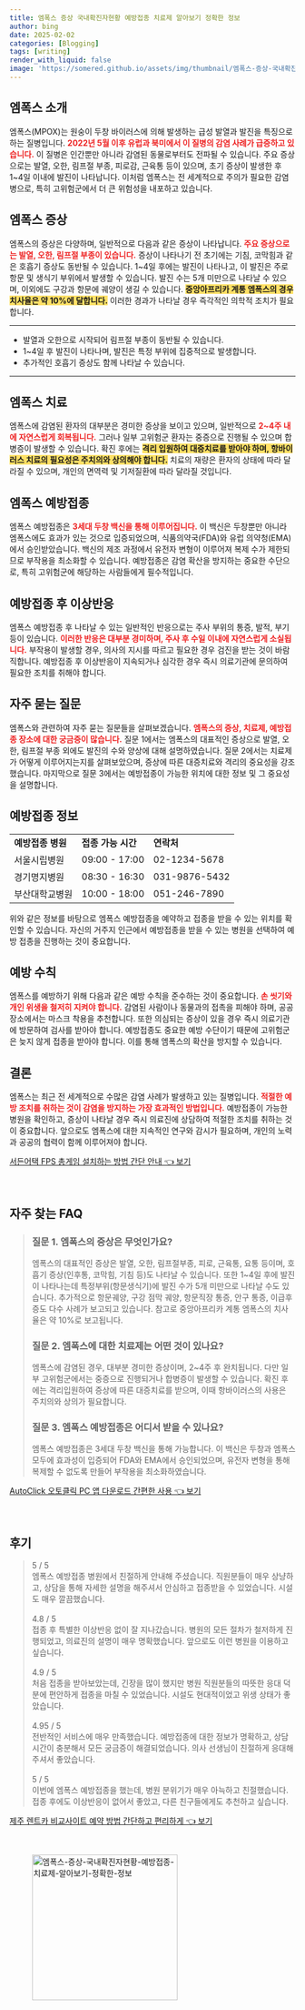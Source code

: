 ```yaml
---
title: 엠폭스 증상 국내확진자현황 예방접종 치료제 알아보기 정확한 정보
author: bing
date: 2025-02-02
categories: [Blogging]
tags: [writing]
render_with_liquid: false
image: 'https://somered.github.io/assets/img/thumbnail/엠폭스-증상-국내확진자현황-예방접종-치료제-알아보기-정확한-정보.webp'
---
```



<h2 id='엠폭스 소개'>엠폭스 소개</h2>

<p>엠폭스(MPOX)는 원숭이 두창 바이러스에 의해 발생하는 급성 발열과 발진을 특징으로 하는 질병입니다. <b><span style="color: #ee2323;">2022년 5월 이후 유럽과 북미에서 이 질병의 감염 사례가 급증하고 있습니다.</span></b> 이 질병은 인간뿐만 아니라 감염된 동물로부터도 전파될 수 있습니다. 주요 증상으로는 발열, 오한, 림프절 부종, 피로감, 근육통 등이 있으며, 초기 증상이 발생한 후 1~4일 이내에 발진이 나타납니다. 이처럼 엠폭스는 전 세계적으로 주의가 필요한 감염병으로, 특히 고위험군에서 더 큰 위험성을 내포하고 있습니다.</p>

<h2 id='엠폭스 증상'>엠폭스 증상</h2>

<p>엠폭스의 증상은 다양하며, 일반적으로 다음과 같은 증상이 나타납니다. <b><span style="color: #ee2323;">주요 증상으로는 발열, 오한, 림프절 부종이 있습니다.</span></b> 증상이 나타나기 전 초기에는 기침, 코막힘과 같은 호흡기 증상도 동반될 수 있습니다. 1~4일 후에는 발진이 나타나고, 이 발진은 주로 항문 및 생식기 부위에서 발생할 수 있습니다. 발진 수는 5개 미만으로 나타날 수 있으며, 이외에도 구강과 항문에 궤양이 생길 수 있습니다. <b><span style="background-color: #ffe066;">중앙아프리카 계통 엠폭스의 경우 치사율은 약 10%에 달합니다.</span></b> 이러한 경과가 나타날 경우 즉각적인 의학적 조치가 필요합니다.</p>

<hr />

<ul>
    <li>발열과 오한으로 시작되어 림프절 부종이 동반될 수 있습니다.</li>
    <li>1~4일 후 발진이 나타나며, 발진은 특정 부위에 집중적으로 발생합니다.</li>
    <li>추가적인 호흡기 증상도 함께 나타날 수 있습니다.</li>
</ul>

<hr />

<h2 id='엠폭스 치료'>엠폭스 치료</h2>

<p>엠폭스에 감염된 환자의 대부분은 경미한 증상을 보이고 있으며, 일반적으로 <b><span style="color: #ee2323;">2~4주 내에 자연스럽게 회복됩니다.</span></b> 그러나 일부 고위험군 환자는 중증으로 진행될 수 있으며 합병증이 발생할 수 있습니다. 확진 후에는 <b><span style="background-color: #ffe066;">격리 입원하여 대증치료를 받아야 하며, 항바이러스 치료의 필요성은 주치의와 상의해야 합니다.</span></b> 치료의 재량은 환자의 상태에 따라 달라질 수 있으며, 개인의 면역력 및 기저질환에 따라 달라질 것입니다.</p>

<h2 id='엠폭스 예방접종'>엠폭스 예방접종</h2>

<p>엠폭스 예방접종은 <b><span style="color: #ee2323;">3세대 두창 백신을 통해 이루어집니다.</span></b> 이 백신은 두창뿐만 아니라 엠폭스에도 효과가 있는 것으로 입증되었으며, 식품의약국(FDA)와 유럽 의약청(EMA)에서 승인받았습니다. 백신의 제조 과정에서 유전자 변형이 이루어져 복제 수가 제한되므로 부작용을 최소화할 수 있습니다. 예방접종은 감염 확산을 방지하는 중요한 수단으로, 특히 고위험군에 해당하는 사람들에게 필수적입니다.</p>

<h2 id='예방접종 후 이상반응'>예방접종 후 이상반응</h2>

<p>엠폭스 예방접종 후 나타날 수 있는 일반적인 반응으로는 주사 부위의 통증, 발적, 부기 등이 있습니다. <b><span style="color: #ee2323;">이러한 반응은 대부분 경미하며, 주사 후 수일 이내에 자연스럽게 소실됩니다.</span></b> 부작용이 발생할 경우, 의사의 지시를 따르고 필요한 경우 검진을 받는 것이 바람직합니다. 예방접종 후 이상반응이 지속되거나 심각한 경우 즉시 의료기관에 문의하여 필요한 조치를 취해야 합니다.</p>

<h2 id='자주 묻는 질문'>자주 묻는 질문</h2>

<p>엠폭스와 관련하여 자주 묻는 질문들을 살펴보겠습니다. <b><span style="color: #ee2323;">엠폭스의 증상, 치료제, 예방접종 장소에 대한 궁금증이 많습니다.</span></b> 질문 1에서는 엠폭스의 대표적인 증상으로 발열, 오한, 림프절 부종 외에도 발진의 수와 양상에 대해 설명하였습니다. 질문 2에서는 치료제가 어떻게 이루어지는지를 살펴보았으며, 증상에 따른 대증치료와 격리의 중요성을 강조했습니다. 마지막으로 질문 3에서는 예방접종이 가능한 위치에 대한 정보 및 그 중요성을 설명합니다.</p>

<h2 id='예방접종 정보'>예방접종 정보</h2>

<table>
    <tr>
        <td><b>예방접종 병원</b></td>
        <td><b>접종 가능 시간</b></td>
        <td><b>연락처</b></td>
    </tr>
    <tr>
        <td>서울시립병원</td>
        <td>09:00 - 17:00</td>
        <td>02-1234-5678</td>
    </tr>
    <tr>
        <td>경기명지병원</td>
        <td>08:30 - 16:30</td>
        <td>031-9876-5432</td>
    </tr>
    <tr>
        <td>부산대학교병원</td>
        <td>10:00 - 18:00</td>
        <td>051-246-7890</td>
    </tr>
</table>

<p>위와 같은 정보를 바탕으로 엠폭스 예방접종을 예약하고 접종을 받을 수 있는 위치를 확인할 수 있습니다. 자신의 거주지 인근에서 예방접종을 받을 수 있는 병원을 선택하여 예방 접종을 진행하는 것이 중요합니다.</p>

<h2 id='예방 수칙'>예방 수칙</h2>

<p>엠폭스를 예방하기 위해 다음과 같은 예방 수칙을 준수하는 것이 중요합니다. <b><span style="color: #ee2323;">손 씻기와 개인 위생을 철저히 지켜야 합니다.</span></b> 감염된 사람이나 동물과의 접촉을 피해야 하며, 공공장소에서는 마스크 착용을 추천합니다. 또한 의심되는 증상이 있을 경우 즉시 의료기관에 방문하여 검사를 받아야 합니다. 예방접종도 중요한 예방 수단이기 때문에 고위험군은 늦지 않게 접종을 받아야 합니다. 이를 통해 엠폭스의 확산을 방지할 수 있습니다.</p>

<h2 id='결론'>결론</h2>

<p>엠폭스는 최근 전 세계적으로 수많은 감염 사례가 발생하고 있는 질병입니다. <b><span style="color: #ee2323;">적절한 예방 조치를 취하는 것이 감염을 방지하는 가장 효과적인 방법입니다.</span></b> 예방접종이 가능한 병원을 확인하고, 증상이 나타날 경우 즉시 의료진에 상담하여 적절한 조치를 취하는 것이 중요합니다. 앞으로도 엠폭스에 대한 지속적인 연구와 감시가 필요하며, 개인의 노력과 공공의 협력이 함께 이루어져야 합니다.</p>


<p><a class="click-button" title="서든어택 FPS 총게임 설치하는 방법 간단 안내" href="https://somered.github.io/posts/%EC%84%9C%EB%93%A0%EC%96%B4%ED%83%9D-FPS-%EC%B4%9D%EA%B2%8C%EC%9E%84-%EC%84%A4%EC%B9%98%ED%95%98%EB%8A%94-%EB%B0%A9%EB%B2%95-%EA%B0%84%EB%8B%A8-%EC%95%88%EB%82%B4/" rel="dofollow">서든어택 FPS 총게임 설치하는 방법 간단 안내 👈 보기</a></p><br>
<h2 id='자주_찾는_FAQ'>자주 찾는 FAQ</h2>
<div itemscope="" itemtype="https://schema.org/FAQPage"> 
<blockquote> 
<div itemscope="" itemprop="mainEntity" itemtype="https://schema.org/Question"> 
<h3 itemprop="name">질문 1. 엠폭스의 증상은 무엇인가요?</h3> 
<div itemscope="" itemprop="acceptedAnswer" itemtype="https://schema.org/Answer"> 
<span itemprop="text"> 
<p>엠폭스의 대표적인 증상은 발열, 오한, 림프절부종, 피로, 근육통, 요통 등이며, 호흡기 증상(인후통, 코막힘, 기침 등)도 나타날 수 있습니다. 또한 1~4일 후에 발진이 나타나는데 특정부위(항문생식기)에 발진 수가 5개 미만으로 나타날 수도 있습니다. 추가적으로 항문궤양, 구강 점막 궤양, 항문직장 통증, 안구 통증, 이급후증도 다수 사례가 보고되고 있습니다. 참고로 중앙아프리카 계통 엠폭스의 치사율은 약 10%로 보고됩니다.</p> 
</span> 
</div> 
</div> 

<div itemscope="" itemprop="mainEntity" itemtype="https://schema.org/Question"> 
<h3 itemprop="name">질문 2. 엠폭스에 대한 치료제는 어떤 것이 있나요?</h3> 
<div itemscope="" itemprop="acceptedAnswer" itemtype="https://schema.org/Answer"> 
<span itemprop="text"> 
<p>엠폭스에 감염된 경우, 대부분 경미한 증상이며, 2~4주 후 완치됩니다. 다만 일부 고위험군에서는 중증으로 진행되거나 합병증이 발생할 수 있습니다. 확진 후에는 격리입원하여 증상에 따른 대증치료를 받으며, 이때 항바이러스의 사용은 주치의와 상의가 필요합니다.</p> 
</span> 
</div> 
</div> 

<div itemscope="" itemprop="mainEntity" itemtype="https://schema.org/Question"> 
<h3 itemprop="name">질문 3. 엠폭스 예방접종은 어디서 받을 수 있나요?</h3> 
<div itemscope="" itemprop="acceptedAnswer" itemtype="https://schema.org/Answer"> 
<span itemprop="text"> 
<p>엠폭스 예방접종은 3세대 두창 백신을 통해 가능합니다. 이 백신은 두창과 엠폭스 모두에 효과성이 입증되어 FDA와 EMA에서 승인되었으며, 유전자 변형을 통해 복제할 수 없도록 만들어 부작용을 최소화하였습니다.</p> 
</span> 
</div> 
</div> 
</blockquote> 
</div>
<p><a class="click-button" title="AutoClick 오토클릭 PC 앱 다운로드 간편한 사용" href="https://somered.github.io/posts/AutoClick-%EC%98%A4%ED%86%A0%ED%81%B4%EB%A6%AD-PC-%EC%95%B1-%EB%8B%A4%EC%9A%B4%EB%A1%9C%EB%93%9C-%EA%B0%84%ED%8E%B8%ED%95%9C-%EC%82%AC%EC%9A%A9/" rel="dofollow">AutoClick 오토클릭 PC 앱 다운로드 간편한 사용 👈 보기</a></p><br>
<h2 id='후기'>후기</h2>
<div itemscope itemtype="https://schema.org/Product">
  <blockquote>
  <div itemprop="review" itemscope itemtype="https://schema.org/Review">
      <div itemprop="reviewRating" itemscope itemtype="https://schema.org/Rating"> <span itemprop="ratingValue">5</span> / <span itemprop="bestRating">5</span> </div>
      <span itemprop="reviewBody">엠폭스 예방접종 병원에서 친절하게 안내해 주셨습니다. 직원분들이 매우 상냥하고, 상담을 통해 자세한 설명을 해주셔서 안심하고 접종받을 수 있었습니다. 시설도 매우 깔끔했습니다.</span>
  </div>
  <br>
  <div itemprop="review" itemscope itemtype="https://schema.org/Review">
      <div itemprop="reviewRating" itemscope itemtype="https://schema.org/Rating"> <span itemprop="ratingValue">4.8</span> / <span itemprop="bestRating">5</span> </div>
      <span itemprop="reviewBody">접종 후 특별한 이상반응 없이 잘 지나갔습니다. 병원의 모든 절차가 철저하게 진행되었고, 의료진의 설명이 매우 명확했습니다. 앞으로도 이런 병원을 이용하고 싶습니다.</span>
  </div>
  <br>
  <div itemprop="review" itemscope itemtype="https://schema.org/Review">
      <div itemprop="reviewRating" itemscope itemtype="https://schema.org/Rating"> <span itemprop="ratingValue">4.9</span> / <span itemprop="bestRating">5</span> </div>
      <span itemprop="reviewBody">처음 접종을 받아보았는데, 긴장을 많이 했지만 병원 직원분들의 따뜻한 응대 덕분에 편안하게 접종을 마칠 수 있었습니다. 시설도 현대적이었고 위생 상태가 좋았습니다.</span>
  </div>
  <br>
  <div itemprop="review" itemscope itemtype="https://schema.org/Review">
      <div itemprop="reviewRating" itemscope itemtype="https://schema.org/Rating"> <span itemprop="ratingValue">4.95</span> / <span itemprop="bestRating">5</span> </div>
      <span itemprop="reviewBody">전반적인 서비스에 매우 만족했습니다. 예방접종에 대한 정보가 명확하고, 상담 시간이 충분해서 모든 궁금증이 해결되었습니다. 의사 선생님이 친절하게 응대해 주셔서 좋았습니다.</span>
  </div>
  <br>
  <div itemprop="review" itemscope itemtype="https://schema.org/Review">
      <div itemprop="reviewRating" itemscope itemtype="https://schema.org/Rating"> <span itemprop="ratingValue">5</span> / <span itemprop="bestRating">5</span> </div>
      <span itemprop="reviewBody">이번에 엠폭스 예방접종을 했는데, 병원 분위기가 매우 아늑하고 친절했습니다. 접종 후에도 이상반응이 없어서 좋았고, 다른 친구들에게도 추천하고 싶습니다.</span>
  </div>
  </blockquote>
</div>
<p><a class="click-button" title="제주 렌트카 비교사이트 예약 방법 간단하고 편리하게" href="https://somered.github.io/posts/%EC%A0%9C%EC%A3%BC-%EB%A0%8C%ED%8A%B8%EC%B9%B4-%EB%B9%84%EA%B5%90%EC%82%AC%EC%9D%B4%ED%8A%B8-%EC%98%88%EC%95%BD-%EB%B0%A9%EB%B2%95-%EA%B0%84%EB%8B%A8%ED%95%98%EA%B3%A0-%ED%8E%B8%EB%A6%AC%ED%95%98%EA%B2%8C/" rel="dofollow">제주 렌트카 비교사이트 예약 방법 간단하고 편리하게 👈 보기</a></p><br>
<figure class="image"><img src="https://somered.github.io/assets/img/thumbnail/엠폭스-증상-국내확진자현황-예방접종-치료제-알아보기-정확한-정보.webp" alt="엠폭스-증상-국내확진자현황-예방접종-치료제-알아보기-정확한-정보" width="256" height="256"></figure>